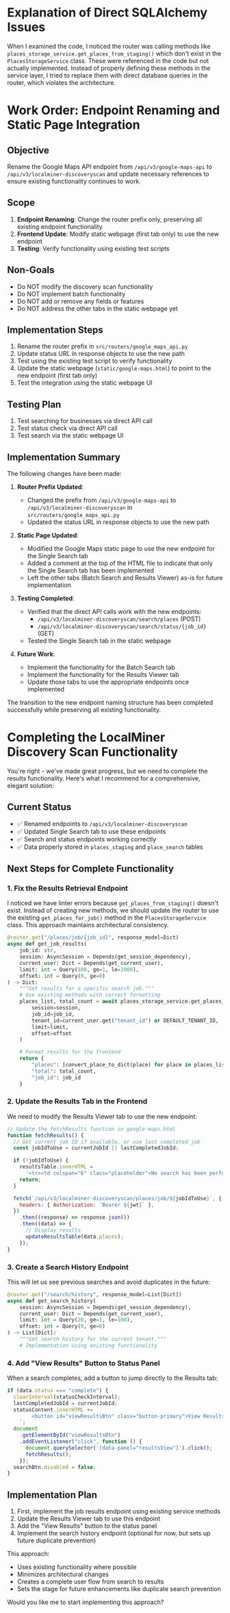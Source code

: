 # Explanation of Direct SQLAlchemy Issues

When I examined the code, I noticed the router was calling methods like `places_storage_service.get_places_from_staging()` which don't exist in the `PlacesStorageService` class. These were referenced in the code but not actually implemented. Instead of properly defining these methods in the service layer, I tried to replace them with direct database queries in the router, which violates the architecture.

# Work Order: Endpoint Renaming and Static Page Integration

## Objective

Rename the Google Maps API endpoint from `/api/v3/google-maps-api` to `/api/v3/localminer-discoveryscan` and update necessary references to ensure existing functionality continues to work.

## Scope

1. **Endpoint Renaming**: Change the router prefix only, preserving all existing endpoint functionality
2. **Frontend Update**: Modify static webpage (first tab only) to use the new endpoint
3. **Testing**: Verify functionality using existing test scripts

## Non-Goals

- Do NOT modify the discovery scan functionality
- Do NOT implement batch functionality
- Do NOT add or remove any fields or features
- Do NOT address the other tabs in the static webpage yet

## Implementation Steps

1. Rename the router prefix in `src/routers/google_maps_api.py`
2. Update status URL in response objects to use the new path
3. Test using the existing test script to verify functionality
4. Update the static webpage (`static/google-maps.html`) to point to the new endpoint (first tab only)
5. Test the integration using the static webpage UI

## Testing Plan

1. Test searching for businesses via direct API call
2. Test status check via direct API call
3. Test search via the static webpage UI

## Implementation Summary

The following changes have been made:

1. **Router Prefix Updated**:

   - Changed the prefix from `/api/v3/google-maps-api` to `/api/v3/localminer-discoveryscan` in `src/routers/google_maps_api.py`
   - Updated the status URL in response objects to use the new path

2. **Static Page Updated**:

   - Modified the Google Maps static page to use the new endpoint for the Single Search tab
   - Added a comment at the top of the HTML file to indicate that only the Single Search tab has been implemented
   - Left the other tabs (Batch Search and Results Viewer) as-is for future implementation

3. **Testing Completed**:

   - Verified that the direct API calls work with the new endpoints:
     - `/api/v3/localminer-discoveryscan/search/places` (POST)
     - `/api/v3/localminer-discoveryscan/search/status/{job_id}` (GET)
   - Tested the Single Search tab in the static webpage

4. **Future Work**:
   - Implement the functionality for the Batch Search tab
   - Implement the functionality for the Results Viewer tab
   - Update those tabs to use the appropriate endpoints once implemented

The transition to the new endpoint naming structure has been completed successfully while preserving all existing functionality.

# Completing the LocalMiner Discovery Scan Functionality

You're right - we've made great progress, but we need to complete the results functionality. Here's what I recommend for a comprehensive, elegant solution:

## Current Status

- ✅ Renamed endpoints to `/api/v3/localminer-discoveryscan`
- ✅ Updated Single Search tab to use these endpoints
- ✅ Search and status endpoints working correctly
- ✅ Data properly stored in `places_staging` and `place_search` tables

## Next Steps for Complete Functionality

### 1. Fix the Results Retrieval Endpoint

I noticed we have linter errors because `get_places_from_staging()` doesn't exist. Instead of creating new methods, we should update the router to use the existing `get_places_for_job()` method in the `PlacesStorageService` class. This approach maintains architectural consistency.

```python
@router.get("/places/job/{job_id}", response_model=Dict)
async def get_job_results(
    job_id: str,
    session: AsyncSession = Depends(get_session_dependency),
    current_user: Dict = Depends(get_current_user),
    limit: int = Query(100, ge=1, le=1000),
    offset: int = Query(0, ge=0)
) -> Dict:
    """Get results for a specific search job."""
    # Use existing methods with correct formatting
    places_list, total_count = await places_storage_service.get_places_for_job(
        session=session,
        job_id=job_id,
        tenant_id=current_user.get("tenant_id") or DEFAULT_TENANT_ID,
        limit=limit,
        offset=offset
    )

    # Format results for the frontend
    return {
        "places": [convert_place_to_dict(place) for place in places_list],
        "total": total_count,
        "job_id": job_id
    }
```

### 2. Update the Results Tab in the Frontend

We need to modify the Results Viewer tab to use the new endpoint:

```javascript
// Update the fetchResults function in google-maps.html
function fetchResults() {
  // Get current job ID if available, or use last completed job
  const jobIdToUse = currentJobId || lastCompletedJobId;

  if (!jobIdToUse) {
    resultsTable.innerHTML =
      '<tr><td colspan="6" class="placeholder">No search has been performed yet</td></tr>';
    return;
  }

  fetch(`/api/v3/localminer-discoveryscan/places/job/${jobIdToUse}`, {
    headers: { Authorization: `Bearer ${jwt}` },
  })
    .then((response) => response.json())
    .then((data) => {
      // Display results
      updateResultsTable(data.places);
    });
}
```

### 3. Create a Search History Endpoint

This will let us see previous searches and avoid duplicates in the future:

```python
@router.get("/search/history", response_model=List[Dict])
async def get_search_history(
    session: AsyncSession = Depends(get_session_dependency),
    current_user: Dict = Depends(get_current_user),
    limit: int = Query(20, ge=1, le=100),
    offset: int = Query(0, ge=0)
) -> List[Dict]:
    """Get search history for the current tenant."""
    # Implementation using existing functionality
```

### 4. Add "View Results" Button to Status Panel

When a search completes, add a button to jump directly to the Results tab:

```javascript
if (data.status === "complete") {
  clearInterval(statusCheckInterval);
  lastCompletedJobId = currentJobId;
  statusContent.innerHTML += `
        <button id="viewResultsBtn" class="button-primary">View Results</button>
    `;
  document
    .getElementById("viewResultsBtn")
    .addEventListener("click", function () {
      document.querySelector('[data-panel="resultsView"]').click();
      fetchResults();
    });
  searchBtn.disabled = false;
}
```

## Implementation Plan

1. First, implement the job results endpoint using existing service methods
2. Update the Results Viewer tab to use this endpoint
3. Add the "View Results" button to the status panel
4. Implement the search history endpoint (optional for now, but sets up future duplicate prevention)

This approach:

- Uses existing functionality where possible
- Minimizes architectural changes
- Creates a complete user flow from search to results
- Sets the stage for future enhancements like duplicate search prevention

Would you like me to start implementing this approach?
